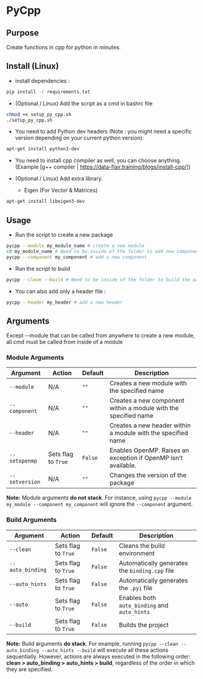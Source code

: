 # PyCpp

## Purpose

Create functions in cpp for python in minutes.

## Install (Linux)

- install dependencies :

```sh
pip install -r requirements.txt
```

- (Optional / Linux) Add the script as a cmd in bashrc file

```sh
chmod +x setup_py_cpp.sh
./setup_py_cpp.sh
```

- You need to add Python dev headers (Note : you might need a specific version depending on your current python version):

```sh
apt-get install python3-dev
```

- You need to install cpp compiler as well, you can choose anything. (Example [g++ compiler | https://data-flair.training/blogs/install-cpp/])

- (Optional / Linux) Add extra library.
  - Eigen (For Vector & Matrices)

```sh
apt-get install libeigen3-dev
```

## Usage

- Run the script to create a new package

```sh
pycpp --module my_module_name # create a new module
cd my_module_name # Need to be inside of the folder to add new component.
pycpp --component my_component # add a new component
```

- Run the script to build

```sh
pycpp --clean --build # Need to be inside of the folder to build the package.
```

- You can also add only a header file :

```sh
pycpp --header my_header # add a new header
```

## Arguments

Except --module that can be called from anywhere to create a new module, all cmd must be called from inside of a module

### Module Arguments

| Argument       | Action              | Default | Description                                                     |
| -------------- | ------------------- | ------- | --------------------------------------------------------------- |
| `--module`     | N/A                 | `""`    | Creates a new module with the specified name                    |
| `--component`  | N/A                 | `""`    | Creates a new component within a module with the specified name |
| `--header`     | N/A                 | `""`    | Creates a new header within a module with the specified name    |
| `--setopenmp`  | Sets flag to `True` | `False` | Enables OpenMP. Raises an exception if OpenMP isn't available.  |
| `--setversion` | N/A                 | `""`    | Changes the version of the package                              |

**Note:** Module arguments **do not stack**. For instance, using `pycpp --module my_module --component my_component` will ignore the `--component` argument.

### Build Arguments

| Argument         | Action              | Default | Description                                    |
| ---------------- | ------------------- | ------- | ---------------------------------------------- |
| `--clean`        | Sets flag to `True` | `False` | Cleans the build environment                   |
| `--auto_binding` | Sets flag to `True` | `False` | Automatically generates the `binding.cpp` file |
| `--auto_hints`   | Sets flag to `True` | `False` | Automatically generates the `.pyi` file        |
| `--auto`         | Sets flag to `True` | `False` | Enables both `auto_binding` and `auto_hints`   |
| `--build`        | Sets flag to `True` | `False` | Builds the project                             |

**Note:** Build arguments **do stack**. For example, running `pycpp --clean --auto_binding --auto_hints --build` will execute all these actions sequentially. However, actions are always executed in the following order: **clean > auto_binding > auto_hints > build**, regardless of the order in which they are specified.
